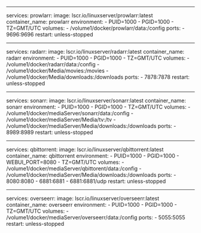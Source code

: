 


---
services:
  prowlarr:
    image: lscr.io/linuxserver/prowlarr:latest
    container_name: prowlarr
    environment:
      - PUID=1000
      - PGID=1000
      - TZ=GMT/UTC
    volumes:
      - /volume1/docker/prowlarr/data:/config
    ports:
      - 9696:9696
    restart: unless-stopped

---
services:
  radarr:
    image: lscr.io/linuxserver/radarr:latest
    container_name: radarr
    environment:
      - PUID=1000
      - PGID=1000
      - TZ=GMT/UTC
    volumes:
      - /volume1/docker/radarr/data:/config
      - /volume1/docker/Media/movies:/movies
      - /volume1/docker/Media/downloads:/downloads
    ports:
      - 7878:7878
    restart: unless-stopped

---
services:
  sonarr:
    image: lscr.io/linuxserver/sonarr:latest
    container_name: sonarr
    environment:
      - PUID=1000
      - PGID=1000
      - TZ=GMT/UTC
    volumes:
      - /volume1/docker/mediaServer/sonarr/data:/config
      - /volume1/docker/mediaServer/Media/tv:/tv
      - /volume1/docker/mediaServer/Media/downloads:/downloads
    ports:
      - 8989:8989
    restart: unless-stopped

---
services:
  qbittorrent:
    image: lscr.io/linuxserver/qbittorrent:latest
    container_name: qbittorrent
    environment:
      - PUID=1000
      - PGID=1000
      - WEBUI_PORT=8080
      - TZ=GMT/UTC
    volumes:
      - /volume1/docker/mediaServer/qbittorent/data:/config
      - /volume1/docker/mediaServer/Media/downloads:/downloads
    ports:
      - 8080:8080
      - 6881:6881
      - 6881:6881/udp
    restart: unless-stopped

---
services:
  overseerr:
    image: lscr.io/linuxserver/overseerr:latest
    container_name: overseerr
    environment:
      - PUID=1000
      - PGID=1000
      - TZ=GMT/UTC
    volumes:
      - /volume1/docker/mediaServer/overseerr/data:/config
    ports:
      - 5055:5055
    restart: unless-stopped